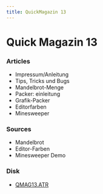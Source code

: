 ```yaml
---
title: QuickMagazin 13
---
```

# Quick Magazin 13  
  
### Articles  
- Impressum/Anleitung  
- Tips, Tricks und Bugs  
- Mandelbrot-Menge  
- Packer: einleitung  
- Grafik-Packer  
- Editorfarben  
- Minesweeper  
  
### Sources  
- Mandelbrot  
- Editor-Farben  
- Minesweeper Demo  
  
### Disk  
- [QMAG13.ATR](attachments/QMAG13.ATR)  
